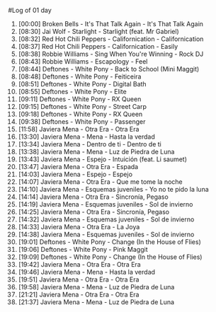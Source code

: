 #Log of 01 day

1. [00:00] Broken Bells - It's That Talk Again - It's That Talk Again
1. [08:30] Jai Wolf - Starlight - Starlight (feat. Mr Gabriel)
1. [08:32] Red Hot Chili Peppers - Californication - Californication
1. [08:37] Red Hot Chili Peppers - Californication - Easily
1. [08:38] Robbie Williams - Sing When You're Winning - Rock DJ
1. [08:43] Robbie Williams - Escapology - Feel
1. [08:44] Deftones - White Pony - Back to School (Mini Maggit)
1. [08:48] Deftones - White Pony - Feiticeira
1. [08:51] Deftones - White Pony - Digital Bath
1. [08:55] Deftones - White Pony - Elite
1. [09:11] Deftones - White Pony - RX Queen
1. [09:15] Deftones - White Pony - Street Carp
1. [09:18] Deftones - White Pony - RX Queen
1. [09:38] Deftones - White Pony - Passenger
1. [11:58] Javiera Mena - Otra Era - Otra Era
1. [13:30] Javiera Mena - Mena - Hasta la verdad
1. [13:34] Javiera Mena - Dentro de ti - Dentro de ti
1. [13:38] Javiera Mena - Mena - Luz de Piedra de Luna
1. [13:43] Javiera Mena - Espejo - Intuición (feat. Li saumet)
1. [13:47] Javiera Mena - Otra Era - Espada
1. [14:03] Javiera Mena - Espejo - Espejo
1. [14:07] Javiera Mena - Otra Era - Que me tome la noche
1. [14:10] Javiera Mena - Esquemas juveniles - Yo no te pido la luna
1. [14:14] Javiera Mena - Otra Era - Sincronía, Pegaso
1. [14:19] Javiera Mena - Esquemas juveniles - Sol de invierno
1. [14:25] Javiera Mena - Otra Era - Sincronía, Pegaso
1. [14:32] Javiera Mena - Esquemas juveniles - Sol de invierno
1. [14:33] Javiera Mena - Otra Era - La Joya
1. [14:38] Javiera Mena - Esquemas juveniles - Sol de invierno
1. [19:01] Deftones - White Pony - Change (In the House of Flies)
1. [19:06] Deftones - White Pony - Pink Maggit
1. [19:09] Deftones - White Pony - Change (In the House of Flies)
1. [19:42] Javiera Mena - Otra Era - Otra Era
1. [19:46] Javiera Mena - Mena - Hasta la verdad
1. [19:51] Javiera Mena - Otra Era - Otra Era
1. [19:58] Javiera Mena - Mena - Luz de Piedra de Luna
1. [21:21] Javiera Mena - Otra Era - Otra Era
1. [21:37] Javiera Mena - Mena - Luz de Piedra de Luna
